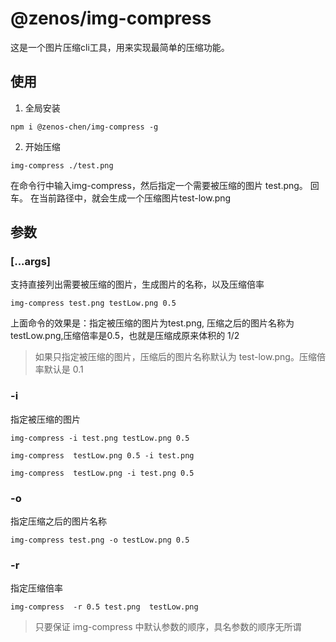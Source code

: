 # @zenos/img-compress

这是一个图片压缩cli工具，用来实现最简单的压缩功能。

## 使用
1. 全局安装
```
npm i @zenos-chen/img-compress -g
```

2. 开始压缩
   
```shell
img-compress ./test.png
```

在命令行中输入img-compress，然后指定一个需要被压缩的图片 test.png。
回车。
在当前路径中，就会生成一个压缩图片test-low.png

## 参数

### [...args]

支持直接列出需要被压缩的图片，生成图片的名称，以及压缩倍率

```
img-compress test.png testLow.png 0.5
```

上面命令的效果是：指定被压缩的图片为test.png, 压缩之后的图片名称为testLow.png,压缩倍率是0.5，也就是压缩成原来体积的 1/2

> 如果只指定被压缩的图片，压缩后的图片名称默认为 test-low.png。压缩倍率默认是 0.1

### -i

指定被压缩的图片
```
img-compress -i test.png testLow.png 0.5

img-compress  testLow.png 0.5 -i test.png

img-compress  testLow.png -i test.png 0.5 
```

### -o

指定压缩之后的图片名称

```
img-compress test.png -o testLow.png 0.5
```

### -r

指定压缩倍率
```
img-compress  -r 0.5 test.png  testLow.png 
```

> 只要保证 img-compress 中默认参数的顺序，具名参数的顺序无所谓